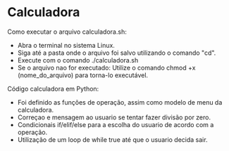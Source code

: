 # Calculadora
 
Como executar o arquivo calculadora.sh:
- Abra o terminal no sistema Linux.
- Siga até a pasta onde o arquivo foi salvo utilizando o comando "cd".
- Execute com o comando ./calculadora.sh
- Se o arquivo nao for executado:
  Utilize o comando chmod +x (nome_do_arquivo) para torna-lo executável.

Código calculadora em Python:
- Foi definido as funções de operação, assim como modelo de menu da calculadora.
- Correçao e mensagem ao usuario se tentar fazer divisão por zero.
- Condicionais if/elif/else para a escolha do usuario de acordo com a operação.
- Utilização de um loop de while true até que o usuario decida sair.

